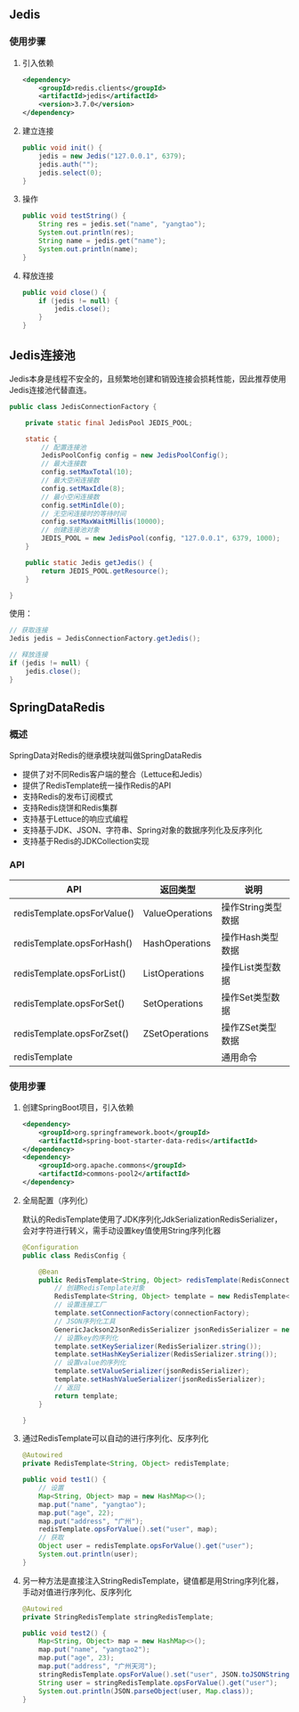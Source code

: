 ## Jedis

### 使用步骤

1. 引入依赖

   ```xml
   <dependency>
       <groupId>redis.clients</groupId>
       <artifactId>jedis</artifactId>
       <version>3.7.0</version>
   </dependency>
   ```
2. 建立连接

   ```java
   public void init() {
       jedis = new Jedis("127.0.0.1", 6379);
       jedis.auth("");
       jedis.select(0);
   }
   ```
3. 操作

   ```java
   public void testString() {
       String res = jedis.set("name", "yangtao");
       System.out.println(res);
       String name = jedis.get("name");
       System.out.println(name);
   }
   ```
4. 释放连接

   ```java
   public void close() {
       if (jedis != null) {
           jedis.close();
       }
   }
   ```

## Jedis连接池

Jedis本身是线程不安全的，且频繁地创建和销毁连接会损耗性能，因此推荐使用Jedis连接池代替直连。

```java
public class JedisConnectionFactory {

    private static final JedisPool JEDIS_POOL;

    static {
        // 配置连接池
        JedisPoolConfig config = new JedisPoolConfig();
        // 最大连接数
        config.setMaxTotal(10);
        // 最大空闲连接数
        config.setMaxIdle(8);
        // 最小空闲连接数
        config.setMinIdle(0);
        // 无空闲连接时的等待时间
        config.setMaxWaitMillis(10000);
        // 创建连接池对象
        JEDIS_POOL = new JedisPool(config, "127.0.0.1", 6379, 1000);
    }

    public static Jedis getJedis() {
        return JEDIS_POOL.getResource();
    }

}
```

使用：

```java
// 获取连接
Jedis jedis = JedisConnectionFactory.getJedis();

// 释放连接
if (jedis != null) {
    jedis.close();
}
```



## SpringDataRedis

### 概述

SpringData对Redis的继承模块就叫做SpringDataRedis

* 提供了对不同Redis客户端的整合（Lettuce和Jedis）
* 提供了RedisTemplate统一操作Redis的API
* 支持Redis的发布订阅模式
* 支持Redis烧饼和Redis集群
* 支持基于Lettuce的响应式编程
* 支持基于JDK、JSON、字符串、Spring对象的数据序列化及反序列化
* 支持基于Redis的JDKCollection实现

### API

| API                         | 返回类型        | 说明               |
| --------------------------- | --------------- | ------------------ |
| redisTemplate.opsForValue() | ValueOperations | 操作String类型数据 |
| redisTemplate.opsForHash()  | HashOperations  | 操作Hash类型数据   |
| redisTemplate.opsForList()  | ListOperations  | 操作List类型数据   |
| redisTemplate.opsForSet()   | SetOperations   | 操作Set类型数据    |
| redisTemplate.opsForZset()  | ZSetOperations  | 操作ZSet类型数据   |
| redisTemplate               |                 | 通用命令           |

### 使用步骤

1. 创建SpringBoot项目，引入依赖

   ```xml
   <dependency>
       <groupId>org.springframework.boot</groupId>
       <artifactId>spring-boot-starter-data-redis</artifactId>
   </dependency>
   <dependency>
       <groupId>org.apache.commons</groupId>
       <artifactId>commons-pool2</artifactId>
   </dependency>
   ```

2. 全局配置（序列化）

   默认的RedisTemplate使用了JDK序列化JdkSerializationRedisSerializer，会对字符进行转义，需手动设置key值使用String序列化器

   ```java
   @Configuration
   public class RedisConfig {
   
       @Bean
       public RedisTemplate<String, Object> redisTemplate(RedisConnectionFactory connectionFactory) {
           // 创建RedisTemplate对象
           RedisTemplate<String, Object> template = new RedisTemplate<>();
           // 设置连接工厂
           template.setConnectionFactory(connectionFactory);
           // JSON序列化工具
           GenericJackson2JsonRedisSerializer jsonRedisSerializer = new GenericJackson2JsonRedisSerializer();
           // 设置key的序列化
           template.setKeySerializer(RedisSerializer.string());
           template.setHashKeySerializer(RedisSerializer.string());
           // 设置value的序列化
           template.setValueSerializer(jsonRedisSerializer);
           template.setHashValueSerializer(jsonRedisSerializer);
           // 返回
           return template;
       }
   
   }
   ```

3. 通过RedisTemplate可以自动的进行序列化、反序列化

   ```java
   @Autowired
   private RedisTemplate<String, Object> redisTemplate;
   
   public void test1() {
       // 设置
       Map<String, Object> map = new HashMap<>();
       map.put("name", "yangtao");
       map.put("age", 22);
       map.put("address", "广州");
       redisTemplate.opsForValue().set("user", map);
       // 获取
       Object user = redisTemplate.opsForValue().get("user");
       System.out.println(user);
   }
   ```

4. 另一种方法是直接注入StringRedisTemplate，键值都是用String序列化器，手动对值进行序列化、反序列化

   ```java
   @Autowired
   private StringRedisTemplate stringRedisTemplate;
   
   public void test2() {
       Map<String, Object> map = new HashMap<>();
       map.put("name", "yangtao2");
       map.put("age", 23);
       map.put("address", "广州天河");
       stringRedisTemplate.opsForValue().set("user", JSON.toJSONString(map));
       String user = stringRedisTemplate.opsForValue().get("user");
       System.out.println(JSON.parseObject(user, Map.class));
   }
   ```

